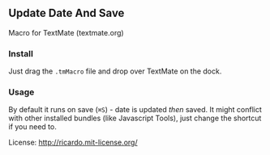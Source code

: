 ## Update Date And Save

Macro for TextMate (textmate.org)

### Install

Just drag the `.tmMacro` file and drop over TextMate on the dock.

### Usage

By default it runs on save (`⌘S`) - date is updated *then* saved.
It might conflict with other installed bundles (like Javascript Tools), just
change the shortcut if you need to.

License: http://ricardo.mit-license.org/